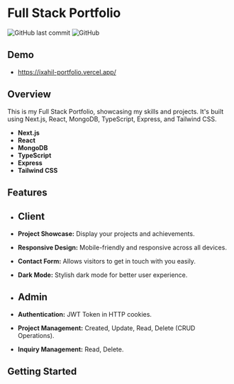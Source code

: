 # Full Stack Portfolio

![GitHub last commit](https://img.shields.io/github/last-commit/your-username/your-repo)
![GitHub](https://img.shields.io/github/license/your-username/your-repo)

## Demo

- https://ixahil-portfolio.vercel.app/

## Overview

This is my Full Stack Portfolio, showcasing my skills and projects. It's built using Next.js, React, MongoDB, TypeScript, Express, and Tailwind CSS.

- **Next.js**
- **React**
- **MongoDB**
- **TypeScript**
- **Express**
- **Tailwind CSS**

## Features

-  ## Client

- **Project Showcase:** Display your projects and achievements.
- **Responsive Design:** Mobile-friendly and responsive across all devices.
- **Contact Form:** Allows visitors to get in touch with you easily.
- **Dark Mode:** Stylish dark mode for better user experience.

- ## Admin

- **Authentication:** JWT Token in HTTP cookies.
- **Project Management:** Created, Update, Read, Delete (CRUD Operations).
- **Inquiry Management:** Read, Delete.

## Getting Started
